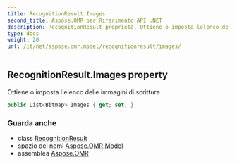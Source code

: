 ```yaml
---
title: RecognitionResult.Images
second_title: Aspose.OMR per Riferimento API .NET
description: RecognitionResult proprietà. Ottiene o imposta lelenco delle immagini di scrittura
type: docs
weight: 20
url: /it/net/aspose.omr.model/recognitionresult/images/
---
```

## RecognitionResult.Images property

Ottiene o imposta l'elenco delle immagini di scrittura

```csharp
public List<Bitmap> Images { get; set; }
```

### Guarda anche

* class [RecognitionResult](../)
* spazio dei nomi [Aspose.OMR.Model](../../recognitionresult/)
* assemblea [Aspose.OMR](../../../)


